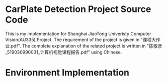 # CarPlate Detection Project Source Code
This is my implementation for Shanghai JiaoTong Univeristy Computer Vision(AU335) Project. The requirement of the project is given in "课程大作业.pdf".
The complete explanation of the related project is written in "陈敬彦_519030990031_计算机视觉课程报告.pdf” using Chinese.

# Environment Implementation

